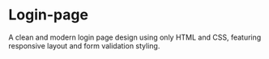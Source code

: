 # Login-page
A clean and modern login page design using only HTML and CSS, featuring responsive layout and form validation styling.
